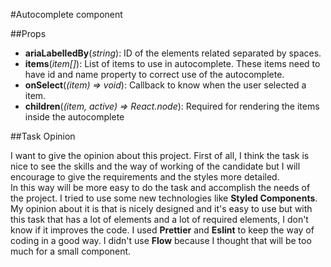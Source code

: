 #Autocomplete component



##Props

* **ariaLabelledBy**(*string*): ID of the elements related separated by spaces.
* **items**(*item[]*): List of items to use in autocomplete. 
These items need to have id and name property to correct use of the autocomplete.
* **onSelect**(*(item) => void*): Callback to know when the user selected a item.
* **children**(*(item, active) => React.node*): Required for rendering the items inside the autocomplete

##Task Opinion

I want to give the opinion about this project. First of all, I think the task is nice to see the skills and the way of 
working of the candidate but I will encourage to give the requirements and the styles more detailed.  
In this way will be more easy to do the task and accomplish the needs of the project.
I tried to use some new technologies like **Styled Components**. My opinion about it is that is nicely designed and it's 
easy to use but with this task that has a lot of elements and a lot of required elements, I don't know if it improves
the code. I used **Prettier** and **Eslint** to keep the way of coding in a good way. I didn't use **Flow** because I 
thought that will be too much for a small component.